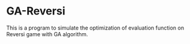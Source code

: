 # GA-Reversi
This is a program to simulate the optimization of evaluation function on Reversi game with GA algorithm.

